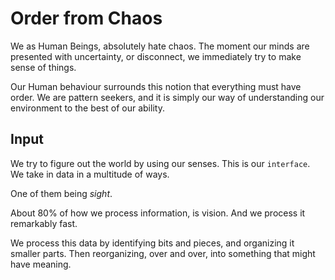 # Order from Chaos

We as Human Beings, absolutely hate chaos. The moment our minds are presented with uncertainty, or disconnect, we immediately try to make sense of things.

Our Human behaviour surrounds this notion that everything must have order. We are pattern seekers, and it is simply our way of understanding our environment to the best of our ability.

## Input

We try to figure out the world by using our senses. This is our `interface`. We take in data in a multitude of ways.

One of them being *_sight_*.

About 80% of how we process information, is vision. And we process it remarkably fast.

We process this data by identifying bits and pieces, and organizing it smaller parts. Then reorganizing, over and over, into something that might have meaning.

